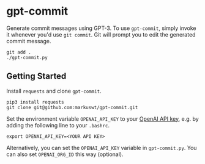 # gpt-commit

Generate commit messages using GPT-3. To use `gpt-commit`, simply invoke it whenever you'd use `git commit`. Git will prompt you to edit the generated commit message.

```
git add .
./gpt-commit.py
```

## Getting Started

Install `requests` and clone `gpt-commit`.

```
pip3 install requests
git clone git@github.com:markuswt/gpt-commit.git
```

Set the environment variable `OPENAI_API_KEY` to your [OpenAI API key](https://platform.openai.com/account/api-keys), e.g. by adding the following line to your `.bashrc`.

```
export OPENAI_API_KEY=<YOUR API KEY>
```

Alternatively, you can set the `OPENAI_API_KEY` variable in `gpt-commit.py`. You can also set `OPENAI_ORG_ID` this way (optional).
